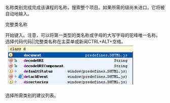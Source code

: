名称类别完成完成该课程的名称，搜索整个项目。如果所需的级尚未进口，它将被自动地输入。

完整类名称

开始键入。注意，可以将第一类型的类名称或字母的大写字母的驼峰唯一名称。
选择代码代码||完整类名称在主菜单或新闻CTRL+ALT+空格。![](image/screenshot_1475141765707.png)

选择所需类别的建议列表。